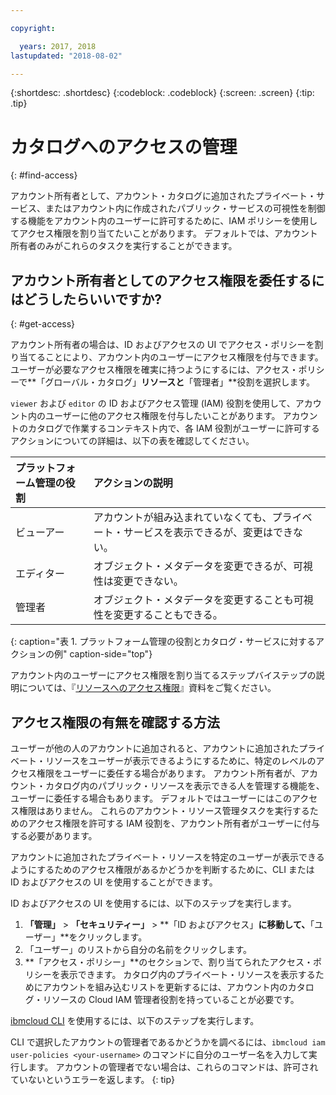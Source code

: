 ```yaml
---

copyright:

  years: 2017, 2018
lastupdated: "2018-08-02"

---
```


{:shortdesc: .shortdesc}
{:codeblock: .codeblock}
{:screen: .screen}
{:tip: .tip}

# カタログへのアクセスの管理
{: #find-access}

アカウント所有者として、アカウント・カタログに追加されたプライベート・サービス、またはアカウント内に作成されたパブリック・サービスの可視性を制御する機能をアカウント内のユーザーに許可するために、IAM ポリシーを使用してアクセス権限を割り当てたいことがあります。 デフォルトでは、アカウント所有者のみがこれらのタスクを実行することができます。

## アカウント所有者としてのアクセス権限を委任するにはどうしたらいいですか?
{: #get-access}

アカウント所有者の場合は、ID およびアクセスの UI でアクセス・ポリシーを割り当てることにより、アカウント内のユーザーにアクセス権限を付与できます。 ユーザーが必要なアクセス権限を確実に持つようにするには、アクセス・ポリシーで**「グローバル・カタログ」**リソースと**「管理者」**役割を選択します。

`viewer` および `editor` の ID およびアクセス管理 (IAM) 役割を使用して、アカウント内のユーザーに他のアクセス権限を付与したいことがあります。 アカウントのカタログで作業するコンテキスト内で、各 IAM 役割がユーザーに許可するアクションについての詳細は、以下の表を確認してください。

| プラットフォーム管理の役割 | アクションの説明 |
|:-----------------|:-----------------|
| ビューアー | アカウントが組み込まれていなくても、プライベート・サービスを表示できるが、変更はできない。 |
| エディター | オブジェクト・メタデータを変更できるが、可視性は変更できない。 |
| 管理者 | オブジェクト・メタデータを変更することも可視性を変更することもできる。  |
{: caption="表 1. プラットフォーム管理の役割とカタログ・サービスに対するアクションの例" caption-side="top"}

アカウント内のユーザーにアクセス権限を割り当てるステップバイステップの説明については、『[リソースへのアクセス権限](/docs/iam/mngiam.html#iammanidaccser#resourceaccess)』資料をご覧ください。

## アクセス権限の有無を確認する方法

ユーザーが他の人のアカウントに追加されると、アカウントに追加されたプライベート・リソースをユーザーが表示できるようにするために、特定のレベルのアクセス権限をユーザーに委任する場合があります。 アカウント所有者が、アカウント・カタログ内のパブリック・リソースを表示できる人を管理する機能を、ユーザーに委任する場合もあります。 デフォルトではユーザーにはこのアクセス権限はありません。 これらのアカウント・リソース管理タスクを実行するためのアクセス権限を許可する IAM 役割を、アカウント所有者がユーザーに付与する必要があります。

アカウントに追加されたプライベート・リソースを特定のユーザーが表示できるようにするためのアクセス権限があるかどうかを判断するために、CLI または ID およびアクセスの UI を使用することができます。

ID およびアクセスの UI を使用するには、以下のステップを実行します。

1. **「管理」** > **「セキュリティー」** > **「ID およびアクセス」**に移動して、**「ユーザー」**をクリックします。
2. 「ユーザー」のリストから自分の名前をクリックします。
3. **「アクセス・ポリシー」**のセクションで、割り当てられたアクセス・ポリシーを表示できます。 カタログ内のプライベート・リソースを表示するためにアカウントを組み込むリストを更新するには、アカウント内のカタログ・リソースの Cloud IAM 管理者役割を持っていることが必要です。

[ibmcloud CLI](/docs/cli/reference/ibmcloud/bx_cli.html#ibmcloud_commands_iam) を使用するには、以下のステップを実行します。

CLI で選択したアカウントの管理者であるかどうかを調べるには、`ibmcloud iam user-policies <your-username>` のコマンドに自分のユーザー名を入力して実行します。 アカウントの管理者でない場合は、これらのコマンドは、許可されていないというエラーを返します。
{: tip}
